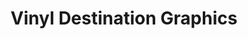 ---
title: "Vinyl Destination Graphics"
url: /valdosta/vinyl-destination-graphics/
shop: car repair
---